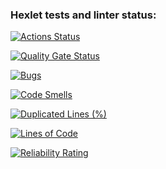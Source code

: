 ### Hexlet tests and linter status:
[![Actions Status](https://github.com/BuilovAlmaty/python-project-49/actions/workflows/hexlet-check.yml/badge.svg)](https://github.com/BuilovAlmaty/python-project-49/actions)

[![Quality Gate Status](https://sonarcloud.io/api/project_badges/measure?project=BuilovAlmaty_python-project-49&metric=alert_status)](https://sonarcloud.io/summary/new_code?id=BuilovAlmaty_python-project-49)

[![Bugs](https://sonarcloud.io/api/project_badges/measure?project=BuilovAlmaty_python-project-49&metric=bugs)](https://sonarcloud.io/summary/new_code?id=BuilovAlmaty_python-project-49)

[![Code Smells](https://sonarcloud.io/api/project_badges/measure?project=BuilovAlmaty_python-project-49&metric=code_smells)](https://sonarcloud.io/summary/new_code?id=BuilovAlmaty_python-project-49)

[![Duplicated Lines (%)](https://sonarcloud.io/api/project_badges/measure?project=BuilovAlmaty_python-project-49&metric=duplicated_lines_density)](https://sonarcloud.io/summary/new_code?id=BuilovAlmaty_python-project-49)

[![Lines of Code](https://sonarcloud.io/api/project_badges/measure?project=BuilovAlmaty_python-project-49&metric=ncloc)](https://sonarcloud.io/summary/new_code?id=BuilovAlmaty_python-project-49)

[![Reliability Rating](https://sonarcloud.io/api/project_badges/measure?project=BuilovAlmaty_python-project-49&metric=reliability_rating)](https://sonarcloud.io/summary/new_code?id=BuilovAlmaty_python-project-49)
